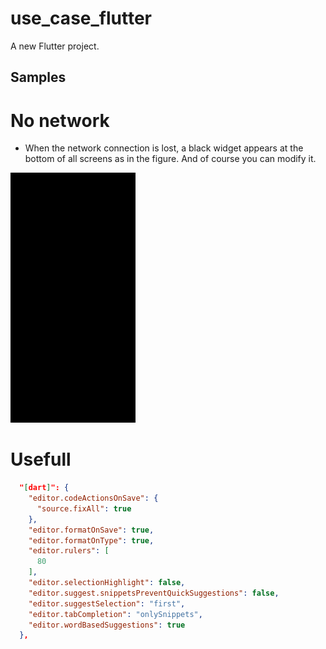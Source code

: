 # use_case_flutter

A new Flutter project.

## Samples

# No network

- When the network connection is lost, a black widget appears at the bottom of all screens as in the figure. And of course you can modify it.

<p>
   <img src="./doc/network_change.gif?raw=true"
    alt="An animated image of the Android for no network" height="400"/>
</p>

# Usefull

```json
  "[dart]": {
    "editor.codeActionsOnSave": {
      "source.fixAll": true
    },
    "editor.formatOnSave": true,
    "editor.formatOnType": true,
    "editor.rulers": [
      80
    ],
    "editor.selectionHighlight": false,
    "editor.suggest.snippetsPreventQuickSuggestions": false,
    "editor.suggestSelection": "first",
    "editor.tabCompletion": "onlySnippets",
    "editor.wordBasedSuggestions": true
  },
```
